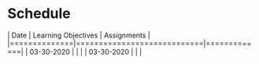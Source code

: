 # Schedule


| Date         | Learning Objectives        | Assignments |
|==============|============================|=============|
| 03-30-2020   |                            |             |
| 03-30-2020   |                            |             |


